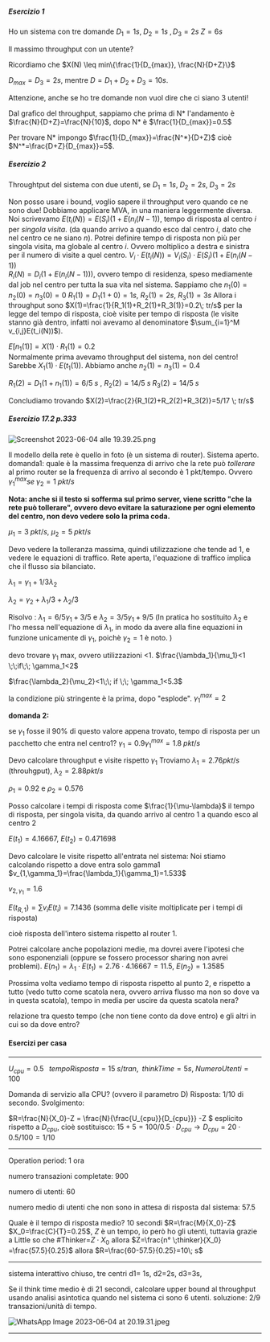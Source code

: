 ##### Esercizio 1

Ho un sistema con tre domande $D_1=1s,\;D_2=1s\;,D_3=2s\;Z=6s$

Il massimo throughput con un utente?

Ricordiamo che $X(N) \leq min\{\frac{1}{D_{max}}, \frac{N}{D+Z}\}$

$D_{max}=D_3=2s$, mentre $D=D_1+D_2+D_3=10s$.

Attenzione, anche se ho tre domande non vuol dire che ci siano 3 utenti!

Dal grafico del throughput, sappiamo che prima di N* l'andamento è $\frac{N}{D+Z}=\frac{N}{10}$, dopo N* è $\frac{1}{D_{max}}=0.5$

Per trovare N* impongo $\frac{1}{D_{max}}=\frac{N^*}{D+Z}$ cioè $N^*=\frac{D+Z}{D_{max}}=5$.

##### Esercizio 2

Throughtput del sistema con due utenti, se $D_1=1s, \; D_2=2s,\;D_3=2s$

Non posso usare i bound, voglio sapere il throughput vero quando ce ne sono due!
Dobbiamo applicare MVA, in una maniera leggermente diversa.
Noi scrivevamo $E(t_i(N)) = E(S_i)(1+E(n_i(N-1))$, tempo di risposta al centro $i$ per *singola visita*. (da quando arrivo a quando esco dal centro $i$, dato che nel centro ce ne siano $n$). Potrei definire tempo di risposta non più per singola visita, ma globale al centro $i$.
Ovvero moltiplico a destra e sinistra per il numero di visite a quel centro.
$V_i \cdot E(t_i(N)) = V_i(S_i) \cdot E(S_i)(1+E(n_i(N-1))$ <br>
$R_i(N)=D_i(1+E(n_i(N-1)))$, ovvero tempo di residenza, speso mediamente dal job nel centro per tutta la sua vita nel sistema.
Sappiamo che $n_1(0)=n_2(0)=n_3(0)=0$
$R_1(1)=D_1(1+0)=1s$, $R_2(1)=2s$, $R_3(1)=3s$
Allora i throughput sono $X(1)=\frac{1}{R_1(1)+R_2(1)+R_3(1)}=0.2\; tr/s$ per la legge del tempo di risposta, cioè visite per tempo di risposta (le visite stanno già dentro, infatti noi avevamo al denominatore $\sum_{i=1}^M v_{i,j}E(t_i(N))$).

$E[n_1(1)]=X(1) \cdot R_1(1) = 0.2$ <br>Normalmente prima avevamo throughput del sistema, non del centro! Sarebbe $X_1(1) \cdot E(t_1(1))$.
Abbiamo anche $n_2(1)=n_3(1)=0.4$

$R_1(2)=D_1(1+n_1(1))=6/5 \;s$ , 
$R_2(2)=14/5 \;s \; R_3(2)=14/5 \;s$

Concludiamo trovando $X(2)=\frac{2}{R_1(2)+R_2(2)+R_3(2)}=5/17 \; tr/s$

##### Esercizio 17.2 p.333

![Screenshot 2023-06-04 alle 19.39.25.png](/Users/festinho/Desktop/Screenshot%202023-06-04%20alle%2019.39.25.png)



Il modello della rete è quello in foto (è un sistema di router). Sistema aperto.
domanda1:
quale è la massima frequenza di arrivo che la rete può *tollerare* al primo router se la frequenza di arrivo al secondo è 1 pkt/tempo. Ovvero $\gamma_1^{max} se\; \gamma_2=1\; pkt/s$

**Nota: anche si il testo si sofferma sul primo server, viene scritto "che la rete può tollerare", ovvero devo evitare la saturazione per ogni elemento del centro, non devo vedere solo la prima coda.**

$\mu_1=3\; pkt/s$, $\mu_2=5\;pkt/s$

Devo vedere la tolleranza massima, quindi utilizzazione che tende ad 1, e vedere le equazioni di traffico. Rete aperta, l'equazione di traffico implica che il flusso sia bilanciato.

$\lambda_1=\gamma_1+1/3\lambda_2$

$\lambda_2=\gamma_2+\lambda_1/3+\lambda_2/3$

Risolvo : $\lambda_1=6/5\gamma_1 + 3/5$ e $\lambda_2=3/5\gamma_1+9/5$
(In pratica ho sostituito $\lambda_2$ e l'ho messa nell'equazione di $\lambda_1$, in modo da avere alla fine equazioni in funzione unicamente di $\gamma_1$, poichè $\gamma_2=1$ è noto. )

devo trovare $\gamma_1$ max, ovvero utilizzazioni <1.
$\frac{\lambda_1}{\mu_1}<1 \;\;if\;\; \gamma_1<2$ 

$\frac{\lambda_2}{\mu_2}<1\;\; if \;\; \gamma_1<5.3$

la condizione più stringente è la prima, dopo "esplode". $\gamma_1^{max}=2$

**domanda 2:**

se $\gamma_1$ fosse il 90% di questo valore appena trovato, tempo di risposta per un pacchetto che entra nel centro1?
$\gamma_1=0.9\gamma_1^{max}=1.8 \;pkt/s$

Devo calcolare throughput e visite rispetto $\gamma_1$
Troviamo $\lambda_1=2.76 pkt/s$ (throuhgput), $\lambda_2=2.88 pkt/s$

$\rho_1=0.92$ e $\rho_2=0.576$

Posso calcolare i tempi di risposta come $\frac{1}{\mu-\lambda}$ 
il tempo di risposta, per singola visita, da quando arrivo al centro 1 a quando esco al centro 2

$E(t_1)=4.16667$, $E(t_2)=0.471698$

Devo calcolare le visite rispetto all'entrata nel sistema:
Noi stiamo calcolando rispetto a dove entra solo gamma1
$v_{1,\gamma_1}=\frac{\lambda_1}{\gamma_1}=1.533$

$v_{2,\gamma_1}=1.6$

$E(t_{R,1})= \sum v_iE(t_i) =7.1436$ (somma delle visite moltiplicate per i tempi di risposta)

cioè risposta dell'intero sistema rispetto al router 1.

Potrei calcolare anche popolazioni medie, ma dovrei avere l'ipotesi che sono esponenziali (oppure se fossero processor sharing non avrei problemi).
$E(n_1)=\lambda_1 \cdot E(t_1)= 2.76 \cdot 4.16667 = 11.5$, $E(n_2)=1.3585$

Prossima volta vediamo tempo di risposta rispetto al punto 2, e rispetto a tutto (vedo tutto come scatola nera, ovvero arriva flusso ma non so dove va in questa scatola), tempo in media per uscire da questa scatola nera?

relazione tra questo tempo (che non tiene conto da dove entro) e gli altri in cui so da dove entro?

#### Esercizi per casa

----

$U_{cpu}=0.5 \;\;\; tempoRisposta= 15 \;s/tran, \;\; thinkTime =5s, \; NumeroUtenti=100$

Domanda di servizio alla CPU? (ovvero il parametro D) Risposta: 1/10 di secondo.
Svolgimento:

$R=\frac{N}{X_0}-Z = \frac{N}{\frac{U_{cpu}}{D_{cpu}}} -Z $
esplicito rispetto a $D_{cpu}$, cioè sostituisco: $15+5=100/0.5 \cdot D_{cpu} \rightarrow D_{cpu}=20 \cdot 0.5/100= 1/10$

-----

Operation period: 1 ora

numero transazioni completate: 900

numero di utenti: 60

numero medio di utenti che non sono in attesa di risposta dal sistema: 57.5

Quale è il tempo di risposta medio? 10 secondi
$R=\frac{M}{X_0}-Z$
$X_0=\frac{C}{T}=0.25$, $Z$ è un tempo, io però ho gli utenti, tuttavia grazie a Little so che #Thinker=$Z \cdot X_0$ allora $Z=\frac{n° \;thinker}{X_0} =\frac{57.5}{0.25}$
allora $R=\frac{60-57.5}{0.25}=10\; s$

----



sistema interattivo chiuso, tre centri 
d1= 1s, d2=2s, d3=3s,

Se il think time medio è di 21 secondi, calcolare upper bound al throughput usando analisi asintotica quando nel sistema ci sono 6 utenti. soluzione: 2/9 transazioni/unità di tempo.

![WhatsApp Image 2023-06-04 at 20.19.31.jpeg](/Users/festinho/Downloads/WhatsApp%20Image%202023-06-04%20at%2020.19.31.jpeg)



----
